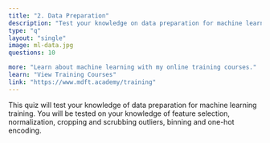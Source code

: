 ```yaml
---
title: "2. Data Preparation"
description: "Test your knowledge on data preparation for machine learning"
type: "q"
layout: "single"
image: ml-data.jpg
questions: 10

more: "Learn about machine learning with my online training courses."
learn: "View Training Courses"
link: "https://www.mdft.academy/training"
---
```


This quiz will test your knowledge of data preparation for machine learning training. You will be tested on your knowledge of feature selection, normalization, cropping and scrubbing outliers, binning and one-hot encoding.
